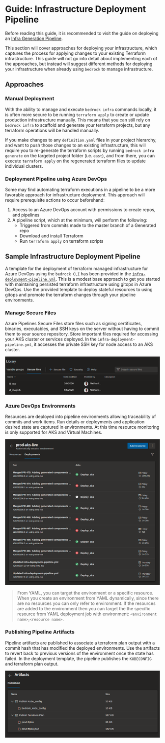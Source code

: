 # Guide: Infrastructure Deployment Pipeline

Before reading this guide, it is recommended to visit the guide on deploying an
[Infra Generation Pipeline](./bedrock-infra-generation-pipeline.md).

This section will cover approaches for deploying your infrastructure, which
captures the process for applying changes to your existing Terraform
infrastructure. This guide will not go into detail about implementing each of
the approaches, but instead will suggest different methods for deploying your
infrastructure when already using `bedrock` to manage infrastructure.

## Approaches

### Manual Deployment

With the ability to manage and execute `bedrock infra` commands locally, it is
often more secure to be running `terraform apply` to create or update production
infrastructure manually. This means that you can still rely on `bedrock infra`
to scaffold and generate your terraform projects, but any terraform operations
will be handled manually.

If you make changes to any `definition.yaml` files in your project hierarchy,
and want to push those changes to an existing infrastructure, this will require
you to re-generate the terraform scripts by running `bedrock infra generate` on
the targeted project folder (i.e. `east`), and from there, you can execute
`terraform apply` on the regenerated terraform files to update individual
clusters.

### Deployment Pipeline using Azure DevOps

Some may find automating terraform executions in a pipeline to be a more
favorable approach for infrastructure deployment. This approach will require
prerequisite actions to occur beforehand:

1. Access to an Azure DevOps account with permissions to create repos, and
   pipelines
2. A pipeline script, which at the minimum, will perform the following:
   - Triggered from commits made to the master branch of a Generated repo
   - Download and install Terraform
   - Run `terraform apply` on terraform scripts

## Sample Infrastructure Deployment Pipeline

A template for the deployment of terraform managed infrastructure for Azure
DevOps using the `bedrock CLI` has been provided in the
[`infra-deployment-pipeline.yml`](../../azure-pipelines/templates/infra-deployment-pipeline.yml).
This is a modest base approach to get you started with maintaining persisted
terraform infrastructure using gitops in Azure DevOps. Use the provided template
to deploy stateful resources to using gitops and promote the terraform changes
through your pipeline environments.

### Manage Secure Files

Azure Pipelines Secure Files store files such as signing certificates, binaries,
executables, and SSH keys on the server without having to commit them to your
source repository. Store important files required for accessing your AKS cluster
or services deployed. In the `infra-deployment-pipeline.yml`, it accesses the
private SSH key for node access to an AKS cluster.

![](../images/bedrock-infra-securefiles.png)

### Azure DevOps Environments

Resources are deployed into pipeline environments allowing traceability of
commits and work items. Run details or deployments and application desired state
are captured in environments. At this time resource monitoring is only supported
for AKS and Virtual Machines.

![](../images/bedrock-infra-environments.png)

> From YAML, you can target the environment or a specific resource. When you
> create an environment from YAML dynamically, since there are no resources you
> can only refer to environment. If the resources are added to the environment
> then you can target the the specific resource from YAML deployment job with
> environment: `<environment name>`,`<resource name>`.

### Publishing Pipeline Artifacts

Pipeline artifacts are published to associate a terraform plan output with a
commit hash that has modified the deployed environments. Use the artifacts to
revert back to previous versions of the environment once the state has failed.
In the deployment template, the pipeline publishes the `KUBECONFIG` and
terraform plan output.

![](../images/bedrock-infra-artifacts.png)
